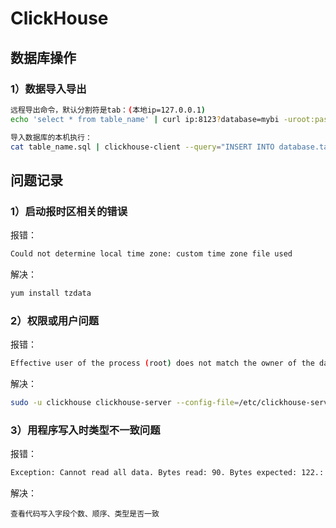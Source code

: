 # ClickHouse
## 数据库操作
### 1）数据导入导出
```bash
远程导出命令，默认分割符是tab：(本地ip=127.0.0.1)
echo 'select * from table_name' | curl ip:8123?database=mybi -uroot:password -d @- > table_name.sql

导入数据库的本机执行：
cat table_name.sql | clickhouse-client --query="INSERT INTO database.table_name FORMAT TabSeparated"
```
## 问题记录
### 1）启动报时区相关的错误
报错：
```bash
Could not determine local time zone: custom time zone file used
```
解决：
```bash
yum install tzdata
```
### 2）权限或用户问题
报错：
```bash
Effective user of the process (root) does not match the owner of the data (clickhouse). Run under 'sudo -u clickhouse'
```
解决：
```bash
sudo -u clickhouse clickhouse-server --config-file=/etc/clickhouse-server/config.xml
```
### 3）用程序写入时类型不一致问题
报错：
```bash
Exception: Cannot read all data. Bytes read: 90. Bytes expected: 122.: (at row 1)
```
解决：
```
查看代码写入字段个数、顺序、类型是否一致
```